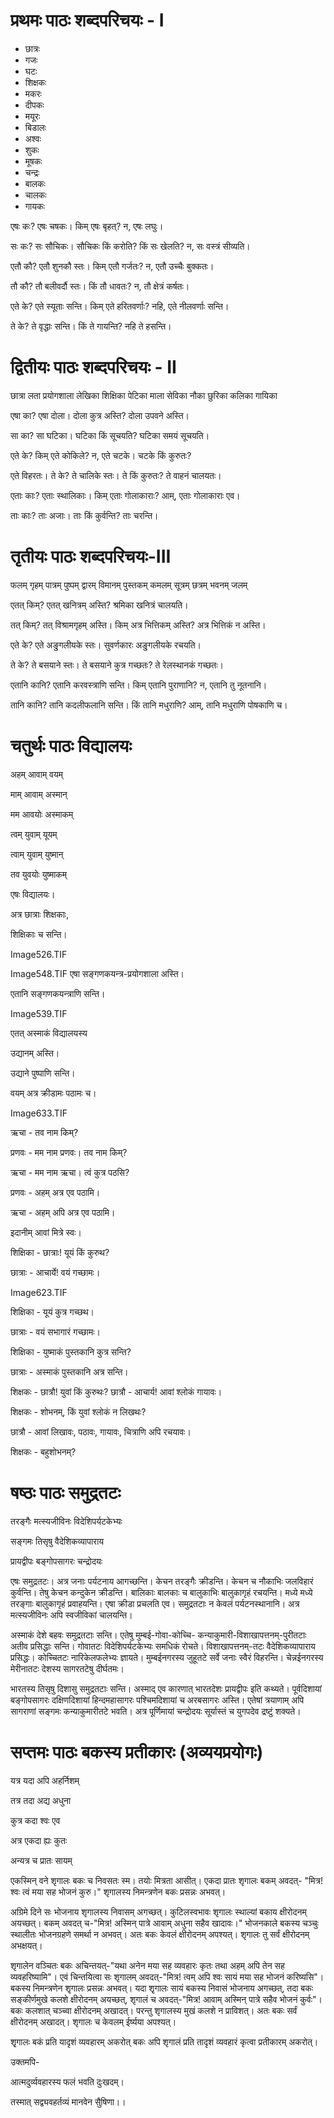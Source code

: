 # प्रथमः पाठः शब्दपरिचयः - I

- छात्रः
- गजः
- घटः
- शिक्षकः
- मकरः
- दीपकः
- मयूरः
- बिडालः
- अश्वः
- शुकः
- मूषकः
- चन्द्रः
- बालकः
- चालकः
- गायकः

एषः कः? एषः चषकः। किम् एषः बृहत्? न, एषः लघुः।

सः कः? सः सौचिकः। सौचिकः किं करोति? किं सः खेलति? न, सः वस्त्रं सीव्यति।

एतौ कौ? एतौ शुनकौ स्तः। किम् एतौ गर्जतः? न, एतौ उच्चैः बुक्कतः।

तौ कौ? तौ बलीवर्दौ स्तः। किं तौ धावतः? न, तौ क्षेत्रं कर्षतः।

एते के? एते स्यूताः सन्ति। किम् एते हरितवर्णाः? नहि, एते नीलवर्णाः सन्ति।

ते के? ते वृद्धाः सन्ति। किं ते गायन्ति? नहि ते हसन्ति।

# द्वितीयः पाठः शब्दपरिचयः - II

छात्रा लता प्रयोगशाला लेखिका
शिक्षिका पेटिका माला सेविका
नौका छुरिका कलिका गायिका

एषा का?
एषा दोला।
दोला कुत्र अस्ति?
दोला उपवने अस्ति।

सा का?
सा घटिका।
घटिका किं सूचयति?
घटिका समयं सूचयति।

एते के?
किम् एते कोकिले?
न, एते चटके।
चटके किं कुरुतः?

एते विहरतः।
ते के?
ते चालिके स्तः।
ते किं कुरुतः?
ते वाहनं चालयतः।

एताः काः?
एताः स्थालिकाः।
किम् एताः गोलाकाराः?
आम्, एताः गोलाकाराः एव।

ताः काः?
ताः अजाः।
ताः किं कुर्वन्ति?
ताः चरन्ति।

# तृतीयः पाठः शब्दपरिचयः-III

फलम्
गृहम्
पात्रम्
पुष्पम्
द्वारम्
विमानम्
पुस्तकम्
कमलम्
सूत्रम्
छत्रम् भवनम्
जलम्

एतत् किम्?
एतत् खनित्रम् अस्ति?
श्रमिका खनित्रं चालयति।

तत् किम्?
तत् विश्रामगृहम् अस्ति।
किम् अत्र भित्तिकम् अस्ति?
अत्र भित्तिकं न अस्ति।

एते के?
एते अङु्गलीयके स्तः।
सुवर्णकारः अङु्गलीयके रचयति।

ते के?
ते बसयाने स्तः।
ते बसयाने कुत्र गच्छतः?
ते रेलस्थानकं गच्छतः।

एतानि कानि?
एतानि करवस्त्राणि सन्ति।
किम् एतानि पुराणानि?
न, एतानि तु नूतनानि।

तानि कानि?
तानि कदलीफलानि सन्ति।
किं तानि मधुराणि?
आम्, तानि मधुराणि पोषकाणि च।

# चतुर्थः पाठः विद्यालयः

अहम् आवाम् वयम्

माम् आवाम् अस्मान्

मम आवयोः अस्माकम्

त्वम् युवाम् यूयम्

त्वाम् युवाम् युष्मान्

तव युवयोः युष्माकम्

एषः विद्यालयः।

अत्र छात्राः शिक्षकाः,

शिक्षिकाः च सन्ति।

Image526.TIF

Image548.TIF
एषा सङ्गणकयन्त्र-प्रयोगशाला अस्ति।

एतानि सङ्गणकयन्त्राणि सन्ति।

Image539.TIF

एतत् अस्माकं विद्यालयस्य

उद्यानम् अस्ति।

उद्याने पुष्पाणि सन्ति।

वयम् अत्र क्रीडामः पठामः च।

Image633.TIF

ऋचा - तव नाम किम्?

प्रणवः - मम नाम प्रणवः। तव नाम किम्?

ऋचा - मम नाम ऋचा। त्वं कुत्र पठसि?

प्रणवः - अहम् अत्र एव पठामि।

ऋचा - अहम् अपि अत्र एव पठामि।

इदानीम् आवां मित्रे स्वः।

शिक्षिका - छात्राः! यूयं किं कुरुथ?

छात्राः - आचार्ये! वयं गच्छामः।

Image623.TIF

शिक्षिका - यूयं कुत्र गच्छथ।

छात्राः - वयं सभागारं गच्छामः।

शिक्षिका - युष्माकं पुस्तकानि कुत्र सन्ति?

छात्राः - अस्माकं पुस्तकानि अत्र सन्ति।

शिक्षकः - छात्रौ! युवां किं कुरुथः?
छात्रौ - आचार्य! आवां श्लोकं गायावः।

शिक्षकः - शोभनम्, किं युवां श्लोकं न लिखथः?

छात्रौ - आवां लिखावः, पठावः, गायावः, चित्राणि अपि रचयावः।

शिक्षकः - बहुशोभनम्?

# षष्ठः पाठः समुद्रतटः

तरङ्गैः मत्स्यजीविनः विदेशिपर्यटकेभ्यः

सङ्गमः तिसृषु वैदेशिकव्यापाराय

प्रायद्वीपः बङ्गोपसागरः चन्द्रोदयः

एषः समुद्रतटः। अत्र जनाः पर्यटनाय आगच्छन्ति। केचन तरङ्गैः क्रीडन्ति। केचन च नौकाभिः जलविहारं कुर्वन्ति। तेषु केचन कन्दुकेन क्रीडन्ति। बालिकाः बालकाः च बालुकाभिः बालुकागृहं रचयन्ति। मध्ये मध्ये तरङ्गाः बालुकागृहं प्रवाहयन्ति। एषा क्रीडा प्रचलति एव। समुद्रतटाः न केवलं पर्यटनस्थानानि। अत्र मत्स्यजीविनः अपि स्वजीविकां चालयन्ति।

अस्माकं देशे बहवः समुद्रतटाः सन्ति। एतेषु मुम्बई-गोवा-कोच्चि- कन्याकुमारी-विशाखापत्तनम्-पुरीतटाः अतीव प्रसिद्धाः सन्ति। गोवातटः विदेशिपर्यटकेभ्यः समधिकं रोचते। विशाखापत्तनम्-तटः वैदेशिकव्यापाराय प्रसिद्धः। कोच्चितटः नारिकेलफलेभ्यः ज्ञायते। मुम्बईनगरस्य जुहूतटे सर्वे जनाः स्वैरं विहरन्ति। चेन्नईनगरस्य मेरीनातटः देशस्य सागरतटेषु दीर्घतमः।

भारतस्य तिसृषु दिशासु समुद्रतटाः सन्ति। अस्माद् एव कारणात् भारतदेशः प्रायद्वीपः इति कथ्यते। पूर्वदिशायां बङ्गोपसागरः दक्षिणदिशायां हिन्दमहासागरः पश्चिमदिशायां च अरबसागरः अस्ति। एतेषां त्रयाणाम् अपि सागराणां सङ्गमः कन्याकुमारीतटे भवति। अत्र पूर्णिमायां चन्द्रोदयः सूर्यास्तं च युगपदेव द्रष्टुं शक्यते।

# सप्तमः पाठः बकस्य प्रतीकारः (अव्ययप्रयोगः)

यत्र यदा अपि अहर्निशम्

तत्र तदा अद्य अधुना

कुत्र कदा श्वः एव

अत्र एकदा ह्यः कुतः

अन्यत्र च प्रातः सायम्

एकस्मिन् वने शृगालः बकः च निवसतः स्म। तयोः मित्रता आसीत्। एकदा प्रातः शृगालः बकम् अवदत्- "मित्र! श्वः त्वं मया सह भोजनं कुरु।" शृगालस्य निमन्त्रणेन बकः प्रसन्नः अभवत्।

अग्रिमे दिने सः भोजनाय शृगालस्य निवासम् अगच्छत्। कुटिलस्वभावः शृगालः स्थाल्यां बकाय क्षीरोदनम् अयच्छत्। बकम् अवदत् च-"मित्र! अस्मिन् पात्रे आवाम् अधुना सहैव खादावः।" भोजनकाले बकस्य चञ्चुः स्थालीतः भोजनग्रहणे समर्था न अभवत्। अतः बकः केवलं क्षीरोदनम् अपश्यत्। शृगालः तु सर्वं क्षीरोदनम् अभक्षयत्।

शृगालेन वञ्चितः बकः अचिन्तयत्-"यथा अनेन मया सह व्यवहारः कृतः तथा अहम् अपि तेन सह व्यवहरिष्यामि"। एवं चिन्तयित्वा सः शृगालम् अवदत्-"मित्र! त्वम् अपि श्वः सायं मया सह भोजनं करिष्यसि"। बकस्य निमन्त्रणेन शृृगालः प्रसन्नः अभवत्। यदा शृृगालः सायं बकस्य निवासं भोजनाय अगच्छत्, तदा बकः सङ्कीर्णमुखे कलशे क्षीरोदनम् अयच्छत्, शृगालं च अवदत्-"मित्र! आवाम् अस्मिन् पात्रे सहैव भोजनं कुर्वः"। बकः कलशात् चञ्च्वा क्षीरोदनम् अखादत्। परन्तु शृगालस्य मुखं कलशे न प्राविशत्। अतः बकः सर्वं क्षीरोदनम् अखादत्। शृगालः च केवलम् ईर्ष्यया अपश्यत्।

शृृगालः बकं प्रति यादृशं व्यवहारम् अकरोत् बकः अपि शृगालं प्रति तादृशं व्यवहारं कृत्वा प्रतीकारम् अकरोत्।

उक्तमपि-

आत्मदुर्व्यवहारस्य फलं भवति दुःखदम्।

तस्मात् सद्व्यवहर्तव्यं मानवेन सुैषिणा।।
